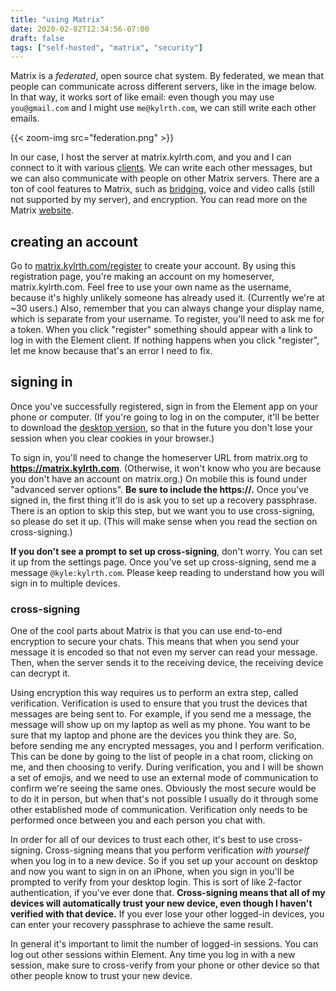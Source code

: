 ```yaml
---
title: "using Matrix"
date: 2020-02-02T12:34:56-07:00
draft: false
tags: ["self-hosted", "matrix", "security"]
---
```


Matrix is a *federated*, open source chat system. By federated, we mean that people can communicate across different servers, like in the image below. In that way, it works sort of like email: even though you may use `you@gmail.com` and I might use `me@kylrth.com`, we can still write each other emails.

{{< zoom-img src="federation.png" >}}

In our case, I host the server at matrix.kylrth.com, and you and I can connect to it with various [clients](https://matrix.org/clients-matrix/). We can write each other messages, but we can also communicate with people on other Matrix servers. There are a ton of cool features to Matrix, such as [bridging](https://matrix.org/bridges/), voice and video calls (still not supported by my server), and encryption. You can read more on the Matrix [website](https://matrix.org).

## creating an account

Go to [matrix.kylrth.com/register](https://matrix.kylrth.com/register) to create your account. By using this registration page, you're making an account on my homeserver, matrix.kylrth.com. Feel free to use your own name as the username, because it's highly unlikely someone has already used it. (Currently we're at ~30 users.) Also, remember that you can always change your display name, which is separate from your username. To register, you'll need to ask me for a token. When you click "register" something should appear with a link to log in with the Element client. If nothing happens when you click "register", let me know because that's an error I need to fix.

## signing in

Once you've successfully registered, sign in from the Element app on your phone or computer. (If you're going to log in on the computer, it'll be better to download the [desktop version](https://element.io/get-started), so that in the future you don't lose your session when you clear cookies in your browser.)

To sign in, you'll need to change the homeserver URL from matrix.org to **<https://matrix.kylrth.com>**. (Otherwise, it won't know who you are because you don't have an account on matrix.org.) On mobile this is found under "advanced server options". **Be sure to include the https://.** Once you've signed in, the first thing it'll do is ask you to set up a recovery passphrase. There is an option to skip this step, but we want you to use cross-signing, so please do set it up. (This will make sense when you read the section on cross-signing.)

**If you don't see a prompt to set up cross-signing**, don't worry. You can set it up from the settings page. Once you've set up cross-signing, send me a message `@kyle:kylrth.com`. Please keep reading to understand how you will sign in to multiple devices.

### cross-signing

One of the cool parts about Matrix is that you can use end-to-end encryption to secure your chats. This means that when you send your message it is encoded so that not even my server can read your message. Then, when the server sends it to the receiving device, the receiving device can decrypt it.

Using encryption this way requires us to perform an extra step, called verification. Verification is used to ensure that you trust the devices that messages are being sent to. For example, if you send me a message, the message will show up on my laptop as well as my phone. You want to be sure that my laptop and phone are the devices you think they are. So, before sending me any encrypted messages, you and I perform verification. This can be done by going to the list of people in a chat room, clicking on me, and then choosing to verify. During verification, you and I will be shown a set of emojis, and we need to use an external mode of communication to confirm we're seeing the same ones. Obviously the most secure would be to do it in person, but when that's not possible I usually do it through some other established mode of communication. Verification only needs to be performed once between you and each person you chat with.

In order for all of our devices to trust each other, it's best to use cross-signing. Cross-signing means that you perform verification *with yourself* when you log in to a new device. So if you set up your account on desktop and now you want to sign in on an iPhone, when you sign in you'll be prompted to verify from your desktop login. This is sort of like 2-factor authentication, if you've ever done that. **Cross-signing means that all of my devices will automatically trust your new device, even though I haven't verified with that device.** If you ever lose your other logged-in devices, you can enter your recovery passphrase to achieve the same result.

In general it's important to limit the number of logged-in sessions. You can log out other sessions within Element. Any time you log in with a new session, make sure to cross-verify from your phone or other device so that other people know to trust your new device.
